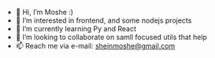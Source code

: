- 👋 Hi, I’m Moshe :)
- 👀 I’m interested in frontend, and some nodejs projects
- 🌱 I’m currently learning Py and React
- 💞️ I’m looking to collaborate on samll focused utils that help 
- 📫 Reach me via e-mail: sheinmoshe@gmail.com

<!---
sheinmoshe/sheinmoshe is a ✨ special ✨ repository because its `README.md` (this file) appears on your GitHub profile.
You can click the Preview link to take a look at your changes.
--->
